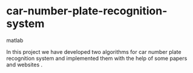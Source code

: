 # car-number-plate-recognition-system
matlab 

In this project we have developed two algorithms for car number plate recognition system and implemented them 
with the help of some papers and websites .
